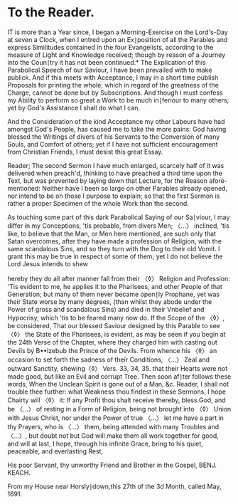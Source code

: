 # To the Reader.

IT is more than a Year since, I began a Morning-Exercise on the Lord's-Day at seven a Clock, when I entred upon an Ex∣position of all the Parables and express Similitudes contained in the four Evangelists, according to the measure of Light and Knowledge received; though by reason of a Journey into the Coun∣try it has not been continued.\* The Explication of this Parabolical Speech of our Saviour, I have been prevailed with to make publick. And if this meets with Acceptance, I may in a short time publish Proposals for printing the whole; which in regard of the greatness of the Charge, cannot be done but by Subscriptions. And though I must confess my Ability to perform so great a Work to be much in∣feriour to many others; yet by God's Assistance I shall do what I can.

And the Consideration of the kind Acceptance my other Labours have had amongst God's People, has caused me to take the more pains: God having blessed the Writings of divers of his Servants to the Conversion of many Souls, and Comfort of others; yet if I have not sufficient encouragement from Christian Friends, I must desist this great Essay.

Reader; The second Sermon I have much enlarged, scarcely half of it was delivered when preach'd, thinking to have preached a third time upon the Text, but was prevented by laying down that Lecture, for the Reason afore-mentioned: Neither have I been so large on other Parables already opened, nor intend to be on those I purpose to explain; so that the first Sermon is rather a proper Specimen of the whole Work than the second.

As touching some part of this dark Parabolical Saying of our Sa∣viour, I may differ in my Conceptions, 'tis probable, from divers Men; 〈…〉 inclined, 'tis like, to believe that the Man, or Men here mentioned, are such only that Satan overcomes, after they have made a profession of Religion, with the same scandalous Sins, and so they turn with the Dog to their old Vomit. I grant this may be true in respect of some of them; yet I do not believe the Lord Jesus intends to shew

hereby they do all after manner fall from their 〈◊〉 Religion and Profession: 'Tis evident to me, he applies it to the Pharisees, and other People of that Generation; but many of them never became open∣ly Prophane, yet was their State worse by many degrees, \(than whilst they abode under the Power of gross and scandalous Sins\) and died in their Vnbelief and Hypocrisy, which 'tis to be feared many now do. If the Scope of the 〈◊〉, be considered, That our blessed Saviour designed by this Parable to see 〈◊〉 the State of the Pharisees, is evident, as may be seen if you begin at the 24th Verse of the Chapter, where they charged him with casting out Devils by B••lzebub the Prince of the Devils. From whence his 〈◊〉 an occasion to set forth the sadness of their Conditions, 〈…〉 Zeal and outward Sanctity, shewing〈◊〉 Vers. 33, 34, 35. that their Hearts were not made good, but like an Evil and corrupt Tree. Then soon af∣ter follows these words, When the Unclean Spirit is gone out of a Man, &c. Reader, I shall not trouble thee further: what Weakness thou findest in these Sermons, I hope Chairty will 〈◊〉 it: If any Profit thou shalt receive thereby, bless God, and be 〈…〉 of resting in a Form of Religion, being not brought into 〈◊〉 Union with Jesus Christ, nor under the Power of true 〈…〉 let me have a part in thy Prayers, who is 〈…〉 them, being attended with many Troubles and 〈…〉, but doubt not but God will make them all work together for good, and will at last, I hope, through his infinite Grace, bring to his quiet, peaceable, and everlasting Rest,

His poor Servant, thy unworthy Friend and Brother in the Gospel, BENJ. KEACH.

From my House near Horsly∣down,this 27th of the 3d Month, called May, 1691.


